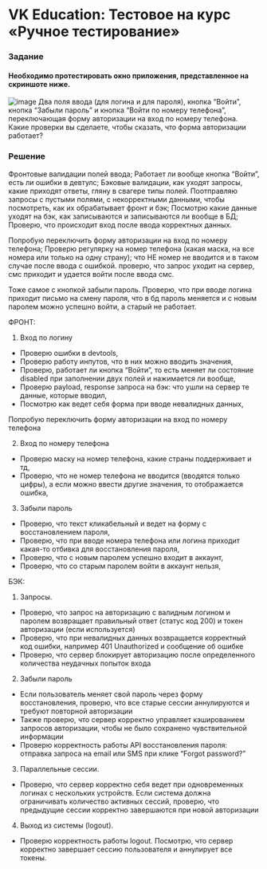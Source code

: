 # VK Education: Тестовое на курс «Ручное тестирование»
### Задание
#### Необходимо протестировать окно приложения, представленное на скриншоте ниже. 
![image](https://github.com/Sp1nkYq/qa-practice/blob/main/KPOK/KROK_test_practice.png)
Два поля ввода (для логина и для пароля), кнопка “Войти”, кнопка “Забыли пароль” и кнопка “Войти по номеру телефона”, переключающая форму авторизации на вход по номеру телефона. Какие проверки вы сделаете, чтобы сказать, что форма авторизации работает?

### Решение
Фронтовые валидации полей ввода;
Работает ли вообще кнопка “Войти”, есть ли ошибки в девтулс;
Бэковые валидации, как уходят запросы, какие приходят ответы, гляну в свагере типы полей. 
Поотправляю запросы с пустыми полями, с некорректными данными, чтобы посмотреть, как их обрабатывает фронт и бэк;
Посмотрю какие данные уходят на бэк, как записываются и записываются ли вообще в БД;
Проверю, что происходит вход после ввода корректных данных.

Попробую переключить форму авторизации на вход по номеру телефона;
Проверю регулярку на номер телефона (какая маска, на все номера или только на одну страну);
что НЕ номер не вводится и в таком случае после ввода с ошибкой.
проверю, что запрос уходит на сервер, смс приходит и удается войти после ввода смс.

Тоже самое с кнопкой забыли пароль. Проверю, что при вводе логина приходит письмо на смену пароля, что в бд пароль меняется и с новым паролем можно успешно войти, а старый не работает.

ФРОНТ:
1. Вход по логину
- Проверю ошибки в devtools, 
- Проверю работу инпутов, что в них можно вводить значения,
- Проверю, работает ли кнопка “Войти”, то есть меняет ли состояние disabled при заполнении двух полей и нажимается ли вообще,
- Проверю payload, response запроса на бэк: что ушли на сервер те данные, которые вводил,
- Посмотрю как ведет себя форма при вводе невалидных данных,

Попробую переключить форму авторизации на вход по номеру телефона

2. Вход по номеру телефона
- Проверю маску на номер телефона, какие страны поддерживает и тд,
- Проверю, что не номер телефона не вводится (вводятся только цифры), а если можно ввести другие значения, то отображается ошибка,

3. Забыли пароль
- Проверю, что текст кликабельный и ведет на форму с восстановлением пароля,
- Проверю, что при вводе номера телефона или логина приходит какая-то отбивка для восстановления пароля,
- Проверю, что с новым паролем успешно входит в аккаунт,
- Проверю, что со старым паролем войти в аккаунт нельзя,

БЭК:
1. Запросы.
- Проверю, что запрос на авторизацию с валидным логином и паролем возвращает правильный ответ (статус код 200) и токен авторизации (если используется)
- Проверю, что при невалидных данных возвращается корректный код ошибки, например 401 Unauthorized и сообщение об ошибке
- Проверю, что сервер блокирует авторизацию после определенного количества неудачных попыток входа

2. Забыли пароль
- Если пользователь меняет свой пароль через форму восстановления, проверю, что все старые сессии аннулируются и требуют повторной авторизации
- Также проверю, что сервер корректно управляет кэшированием запросов авторизации, чтобы не было сохранено чувствительной информации
- Проверю корректность работы API восстановления пароля: отправка запроса на email или SMS при клике “Forgot password?”

3. Параллельные сессии.
- Проверю, что сервер корректно себя ведет при одновременных логинах с нескольких устройств. Если система должна ограничивать количество активных сессий, проверю, что предыдущие сессии корректно завершаются при новой авторизации

4. Выход из системы (logout).
- Проверю корректность работы logout. Посмотрю, что сервер корректно завершает сессию пользователя и аннулирует все токены.

